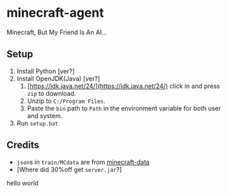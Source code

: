 # minecraft-agent
Minecraft, But My Friend Is An AI...

## Setup
1. Install Python [ver?]
2. Install OpenJDK(Java) [ver?]
    1. [https://jdk.java.net/24/](https://jdk.java.net/24/) click in and press `zip` to download.
    2. Unzip to `C:/Program Files`.
    3. Paste the `bin` path to `Path` in the environment variable for both user and system. 
3. Run `setup.bat`

## Credits
- `json`s in `train/MCdata` are from [minecraft-data](https://github.com/PrismarineJS/minecraft-data)
- [Where did 30%off get `server.jar`?]

hello world